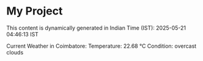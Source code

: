 # My Project

This content is dynamically generated in Indian Time (IST): 2025-05-21 04:46:13 IST


Current Weather in Coimbatore:
Temperature: 22.68 °C
Condition: overcast clouds
